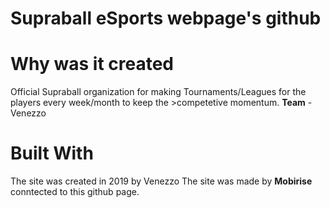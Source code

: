 # Supraball eSports webpage's github
<h1>Why was it created</h1>
Official Supraball organization for making Tournaments/Leagues for the players every week/month to keep the >competetive momentum.
<b>Team</b> - Venezzo
<h1>Built With</h1>
The site was created in 2019 by Venezzo
The site was made by <b>Mobirise</b> conntected to this github page.
